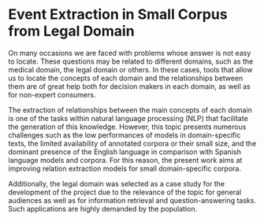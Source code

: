 # Event Extraction in Small Corpus from Legal Domain

On many occasions we are faced with problems whose answer is not easy to locate. These questions may be related to different domains, such as the medical domain, the legal domain or others. In these cases, tools that allow us to locate the concepts of each domain and the relationships between them are of great help both for decision makers in each domain, as well as for non-expert consumers.

The extraction of relationships between the main concepts of each domain is one of the tasks within natural language processing (NLP) that facilitate the generation of this knowledge. However, this topic presents numerous challenges such as the low performances of models in domain-specific texts, the limited availability of annotated corpora or their small size, and the dominant presence of the English language in comparison with Spanish language models and corpora. For this reason, the present work aims at improving relation extraction models for small domain-specific corpora.

Additionally, the legal domain was selected as a case study for the development of the project due to the relevance of the topic for general audiences as well as for information retrieval and question-answering tasks. Such applications are highly demanded by the population.
